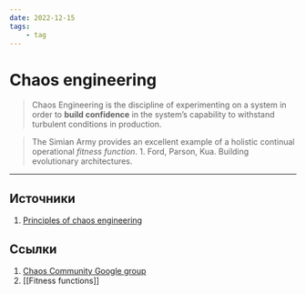 ```yaml
---
date: 2022-12-15
tags:
    - tag
---
```

# Chaos engineering

> Chaos Engineering is the discipline of experimenting on a system in order to **build confidence** in the system’s capability to withstand turbulent conditions in production.

> The Simian Army provides an excellent example of a holistic continual operational *fitness function*. 1. Ford, Parson, Kua. Building evolutionary architectures.

---

## Источники

1. [Principles of chaos engineering]( https://principlesofchaos.org/)

## Ссылки

1. [Chaos Community Google group](https://groups.google.com/forum/#!forum/chaos-community)
1. [[Fitness functions]]
